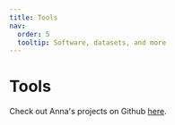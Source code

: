 ```yaml
---
title: Tools
nav:
  order: 5
  tooltip: Software, datasets, and more
---
```


# <i class="fas fa-tools"></i>Tools

Check out Anna's projects on Github [here](https://github.com/amob).

<!-- 
{% include search-info.html %}

{% include section.html %}

## Featured

{% include list.html component="card" data="tools" filters="group: featured" %}

{% include section.html %}

## More

{% include list.html component="card" data="tools" filters="group: more" style="small" %}
 -->
